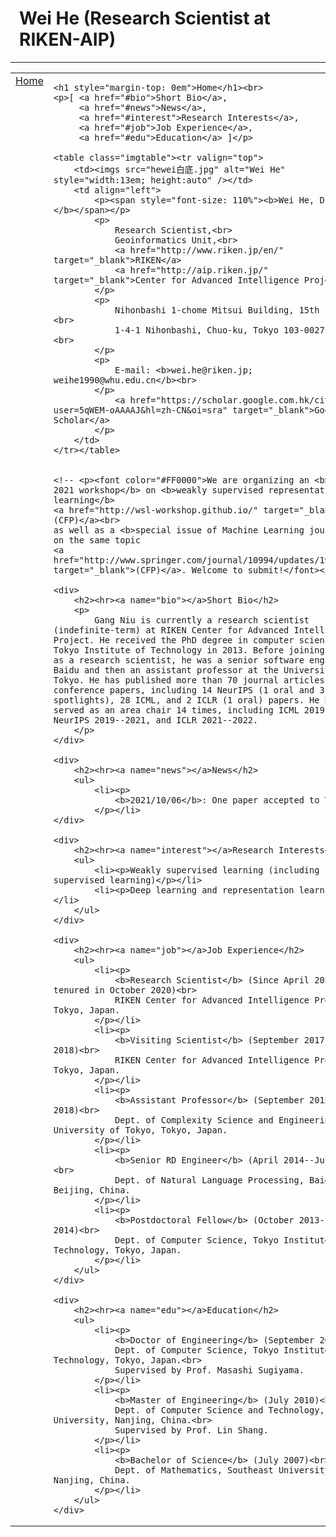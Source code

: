 <html>

<head>
    <meta http-equiv="Content-Type" content="text/html;charset=utf-8" />
    <link rel="stylesheet" type="text/css" href="style.css" />
    <title>Wei He (Research Scientist at RIKEN-AIP)</title>
</head>

<body>
<table summary="Table for page layout." id="tlayout">
<tr valign="top">
<h1 style="padding-left: 0.5em">Wei He (Research Scientist at RIKEN-AIP)</h1><hr>
<td id="layout-menu">
    <div class="menu-item"><a href="index.html" class="current">Home</a></div>
</td>
<td id="layout-content">

    <h1 style="margin-top: 0em">Home</h1><br>
    <p>[ <a href="#bio">Short Bio</a>,
         <a href="#news">News</a>,
         <a href="#interest">Research Interests</a>,
         <a href="#job">Job Experience</a>,
         <a href="#edu">Education</a> ]</p>

    <table class="imgtable"><tr valign="top">
        <td><imgs src="hewei白底.jpg" alt="Wei He" style="width:13em; height:auto" /></td>
        <td align="left">
            <p><span style="font-size: 110%"><b>Wei He, D.Eng.</b></span></p>
            <p>
                Research Scientist,<br>
                Geoinformatics Unit,<br>
                <a href="http://www.riken.jp/en/" target="_blank">RIKEN</a>
                <a href="http://aip.riken.jp/" target="_blank">Center for Advanced Intelligence Project.</a>
            </p>
            <p>
                Nihonbashi 1-chome Mitsui Building, 15th floor,<br>
                1-4-1 Nihonbashi, Chuo-ku, Tokyo 103-0027, Japan.<br>
            </p>
            <p>
                E-mail: <b>wei.he@riken.jp; weihe1990@whu.edu.cn</b><br>
            </p>
                <a href="https://scholar.google.com.hk/citations?user=5qWEM-oAAAAJ&hl=zh-CN&oi=sra" target="_blank">Google Scholar</a>
            </p>
        </td>
    </tr></table>
    
    
    <!-- <p><font color="#FF0000">We are organizing an <b>IJCAI 2021 workshop</b> on <b>weakly supervised representation learning</b>
    <a href="http://wsl-workshop.github.io/" target="_blank">(CFP)</a><br>
    as well as a <b>special issue of Machine Learning journal</b> on the same topic
    <a href="http://www.springer.com/journal/10994/updates/19149940" target="_blank">(CFP)</a>. Welcome to submit!</font></p> -->
    
    <div>
        <h2><hr><a name="bio"></a>Short Bio</h2>
        <p>
            Gang Niu is currently a research scientist (indefinite-term) at RIKEN Center for Advanced Intelligence Project. He received the PhD degree in computer science from Tokyo Institute of Technology in 2013. Before joining RIKEN as a research scientist, he was a senior software engineer at Baidu and then an assistant professor at the University of Tokyo. He has published more than 70 journal articles and conference papers, including 14 NeurIPS (1 oral and 3 spotlights), 28 ICML, and 2 ICLR (1 oral) papers. He has served as an area chair 14 times, including ICML 2019--2021, NeurIPS 2019--2021, and ICLR 2021--2022.
        </p>
    </div>
    
    <div>
        <h2><hr><a name="news"></a>News</h2>
        <ul>
            <li><p>
                <b>2021/10/06</b>: One paper accepted to TIP.
            </p></li>
    </div>

    <div>
        <h2><hr><a name="interest"></a>Research Interests</h2>
        <ul>
            <li><p>Weakly supervised learning (including semi-supervised learning)</p></li>
            <li><p>Deep learning and representation learning</p></li>
        </ul>
    </div>

    <div>
        <h2><hr><a name="job"></a>Job Experience</h2>
        <ul>
            <li><p>
                <b>Research Scientist</b> (Since April 2018; tenured in October 2020)<br>
                RIKEN Center for Advanced Intelligence Project, Tokyo, Japan.
            </p></li>
            <li><p>
                <b>Visiting Scientist</b> (September 2017--March 2018)<br>
                RIKEN Center for Advanced Intelligence Project, Tokyo, Japan.
            </p></li>
            <li><p>
                <b>Assistant Professor</b> (September 2015--March 2018)<br>
                Dept. of Complexity Science and Engineering, The University of Tokyo, Tokyo, Japan.
            </p></li>
            <li><p>
                <b>Senior RD Engineer</b> (April 2014--July 2015)<br>
                Dept. of Natural Language Processing, Baidu, Beijing, China.
            </p></li>
            <li><p>
                <b>Postdoctoral Fellow</b> (October 2013--March 2014)<br>
                Dept. of Computer Science, Tokyo Institute of Technology, Tokyo, Japan.
            </p></li>
        </ul>
    </div>

    <div>
        <h2><hr><a name="edu"></a>Education</h2>
        <ul>
            <li><p>
                <b>Doctor of Engineering</b> (September 2013)<br>
                Dept. of Computer Science, Tokyo Institute of Technology, Tokyo, Japan.<br>
                Supervised by Prof. Masashi Sugiyama.
            </p></li>
            <li><p>
                <b>Master of Engineering</b> (July 2010)<br>
                Dept. of Computer Science and Technology, Nanjing University, Nanjing, China.<br>
                Supervised by Prof. Lin Shang.
            </p></li>
            <li><p>
                <b>Bachelor of Science</b> (July 2007)<br>
                Dept. of Mathematics, Southeast University, Nanjing, China.
            </p></li>
        </ul>
    </div>
</td>
</tr>
</table>
</body>
</html>
